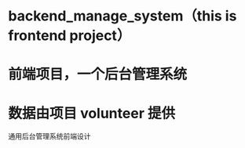 # backend_manage_system（this is frontend project）
# 前端项目，一个后台管理系统
# 数据由项目 volunteer 提供
 通用后台管理系统前端设计
